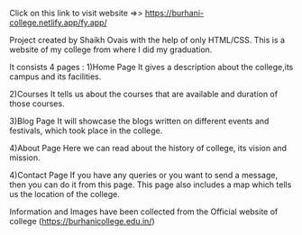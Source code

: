 Click on this link to visit website =>> https://burhani-college.netlify.app/fy.app/

Project created by Shaikh Ovais with the help of only HTML/CSS.
This is a website of my college from where I did my graduation.

It consists 4 pages : 
1)Home Page 
It gives a description about the college,its campus and its facilities.

2)Courses
It tells us about the courses that are available and duration of those courses.

3)Blog Page
It will showcase the blogs written on different events and festivals, which took place in the college.

4)About Page
Here we can read about the history of college, its vision and mission.

4)Contact Page
If you have any queries or you want to send a message, then you can do it from this page. This page also includes a map which tells us the location of the college.

Information and Images have been collected from the Official website of college (https://burhanicollege.edu.in/)

